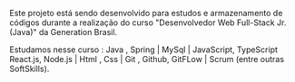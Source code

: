 Este projeto está sendo desenvolvido para estudos e armazenamento de códigos durante a realização do curso "Desenvolvedor Web Full-Stack Jr. (Java)" da Generation Brasil.

Estudamos nesse curso : Java , Spring | MySql | JavaScript, TypeScript React.js, Node.js | Html , Css | Git , Github, GitFLow | Scrum (entre outras SoftSkills).


